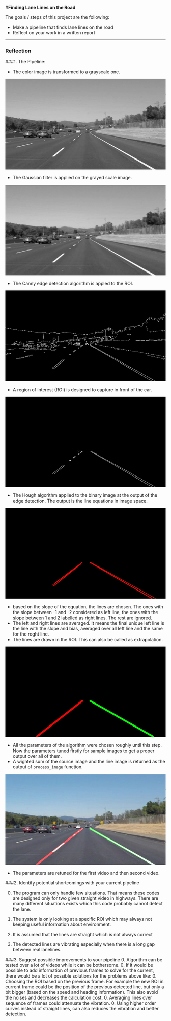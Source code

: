 #**Finding Lane Lines on the Road** 

The goals / steps of this project are the following:
* Make a pipeline that finds lane lines on the road
* Reflect on your work in a written report


[//]: # (Image References)

[image1]: ./output_test_images/img_gray "Grayscale"

[image2]: ./output_test_images/blur_img "Blured"

[image3]: ./output_test_images/edges "Edges"

[image4]: ./output_test_images/img_ROI "Grayscale"

[image5]: ./output_test_images/hough_output "Lines"

[image6]: ./output_test_images/Extended_averaged_line "Extended Averaged Lines"

[image7]: ./output_test_images/final_img "Result"


---

### Reflection

###1. The Pipeline:

* The color image is transformed to a grayscale one.

![alt text][image1]

* The Gaussian filter is applied on the grayed scale image.

![alt text][image2]

* The Canny edge detection algorithm is appled to the ROI.

![alt text][image3]

* A region of interest (ROI) is designed to capture in front of the car.

![alt text][image4]

* The Hough algorithm applied to the binary image at the output of the edge detection. The output is the line equations in image space.

![alt text][image5]

* based on the slope of the equation, the lines are chosen. The ones with the slope between -1 and -2 considered as left line, the ones with the slope between 1 and 2 labelled as right lines. The rest are ignored.
* The left and right lines are averaged. It means the final unique left line is the line with the slope and bias, averaged over all left line and the same for the roght line.
* The lines are drawn in the ROI. This can also be called as extrapolation.

![alt text][image6]

* All the parameters of the algorithm were chosen roughly until this step. Now the parameters tuned firstly for sample images to get a proper output over all of them.
* A wighted sum of the source image and the line image is returned as the output of `process_image` function.

![alt text][image7]

* The parameters are retuned for the first video and then second video.


###2. Identify potential shortcomings with your current pipeline


0. The program can only handle few situations. That means these codes are designed only for two given straight video in highways. There are many different situations exists which this code probably cannot detect the lane.
0. The system is only looking at a specific ROI which may always not keeping useful information about environment.

0. It is assumed that the lines are straight which is not always correct

0. The detected lines are vibrating especially when there is a long gap between real lanelines.


###3. Suggest possible improvements to your pipeline
0. Algorithm can be tested over a lot of videos while it can be bothersome.
0. If it would be possible to add information of previous frames to solve for the current, there would be a lot of  possible solutions for the problems above like:
	0. Choosing the ROI based on the previous frame. For example the new ROI in current frame could be the position of the previous detected line, but only a bit bigger (based on the speed and heading information). This also avoid the noises and decreases the calculation cost.
	0. Averaging lines over sequence of frames could attenuate the vibration.
0. Using higher order curves instead of straight lines, can also reduces the vibration and better detection.
